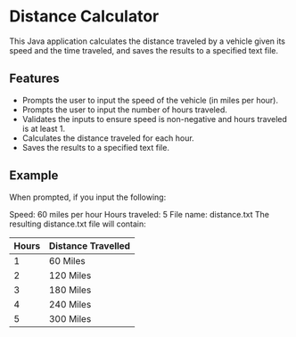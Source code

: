 # Distance Calculator

This Java application calculates the distance traveled by a vehicle given its speed and the time traveled, and saves the results to a specified text file.

## Features

- Prompts the user to input the speed of the vehicle (in miles per hour).
- Prompts the user to input the number of hours traveled.
- Validates the inputs to ensure speed is non-negative and hours traveled is at least 1.
- Calculates the distance traveled for each hour.
- Saves the results to a specified text file.

## Example
When prompted, if you input the following:

Speed: 60 miles per hour
Hours traveled: 5
File name: distance.txt
The resulting distance.txt file will contain:

| Hours | Distance Travelled |
|-------|--------------------|
| 1     | 60 Miles           |
| 2     | 120 Miles          |
| 3     | 180 Miles          |
| 4     | 240 Miles          |
| 5     | 300 Miles          |
